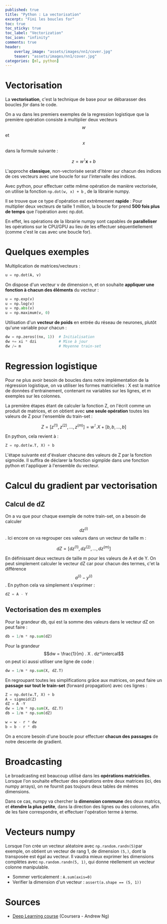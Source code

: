 ```yaml
---
published: true
title: "Python : La vectorisation"
excerpt: "Fini les boucles for"
toc: true
toc_sticky: true
toc_label: "Vectorization"
toc_icon: "infinity"
comments: true
header:
    overlay_image: "assets/images/nn1/cover.jpg"
    teaser: "assets/images/nn1/cover.jpg"
categories: [ml, python]
---
```

<script type="text/javascript" async
src="https://cdn.mathjax.org/mathjax/latest/MathJax.js?config=TeX-MML-AM_CHTML">
</script>

# Vectorisation

La **vectorisation**, c'est la technique de base pour se débarasser des boucles *for* dans le code.

On a vu dans les premiers exemples de la regression logistique que la première opération consiste à multiplier deux vecteurs $$w$$ et $$x$$ dans la formule suivante :

$$z = w^\intercal \mathbf{x} + b$$

L'approche **classique**, non-vectorisée serait d'itérer sur chacun des indices de ces vecteurs avec une boucle for sur l'intervalle des indices.

Avec python, pour effectuer cette même opération de manière vectorisée, on utilise la fonction `np.dot(w, x) + b` , de la librairie numpy. 

Il se trouve que ce type d'opération est extrêmement **rapide** : Pour multiplier deux vecteurs de taille 1 million, la boucle for prend **500 fois plus de temps** que l'opération avec np.dot. 

En effet, les opérations de la librairie numpy sont capables de **paralleliser** les opérations sur le CPU/GPU au lieu de les effectuer séquentiellement (comme c'est le cas avec une boucle for).

# Quelques exemples

Multiplication de matrices/vecteurs :

```python
u = np.dot(A, v)
```

On dispose d'un vecteur v de dimension n, et on souhaite **appliquer une fonction à chacun des éléments** du vecteur :

```python
u = np.exp(v)
u = np.log(v)
u = np.abs(v)
u = np.maximum(v, 0)
```

Utilisation d'un **vecteur de poids** en entrée du réseau de neurones, plutôt qu'une variable pour chacun :

```python
dw = np.zeros((nx, 1))  # Initialisation
dw += xi * dzi          # Mise à jour
dw /= m                 # Moyenne train-set
```

# Regression logistique

Pour ne plus avoir besoin de boucles dans notre implémentation de la régression logistique, on va utiliser les formes matricielles : X est la matrice de données d'entrainement, contenant nx variables sur les lignes, et m exemples sur les colonnes.

La première étapes étant de calculer la fonction Z, on l'écrit comme un produit de matrices, et on obtient avec **une seule opération** toutes les valeurs de Z pour l'ensemble du train-set :

$$Z = [z^{(1)}, z^{(2)}, ..., z^{(m)}] = w^\intercal . X + [b, b, ..., b] $$

En python, cela revient à :

```python
Z = np.dot(w.T, X) + b
```

L'étape suivante est d'évaluer chacune des valeurs de Z par la fonction sigmoïde. Il suffira de déclarer la fonction sigmpïde dans une fonction python et l'appliquer à l'ensemble du vecteur.

# Calcul du gradient par vectorisation

## Calcul de dZ

On a vu que pour chaque exemple de notre train-set, on a besoin de calculer $$dz^{(i)}$$. Ici encore on va regrouper ces valeurs dans un vecteur de taille m :

$$ dZ = [dz^{(1)}, dz^{(2)}, ..., dz^{(m)}]$$

En définissant deux vecteurs de taille m pour les valeurs de A et de Y. On peut simplement calculer le vecteur dZ car pour chacun des termes, c'et la différence $$a^{(i)} - y^{(i)}$$. En python cela va simplement s'exprimer :

```python
dZ = A - Y
```

## Vectorisation des m exemples

Pour la grandeur db, qui est la somme des valeurs dans le vecteur dZ on peut faire :

```python
db = 1/m * np.sum(dZ)
```
Pour la grandeur $$dw = \frac{1}{m} . X . dz^\intercal$$ on peut ici aussi utiliser une ligne de code :

```python
dw = 1/m * np.sum(X, dZ.T)
```

En regroupant toutes les simplifications grâce aux matrices, on peut faire un **passage sur tout le train-set** (forward propagation) avec ces lignes :

```python
Z = np.dot(w.T, X) + b
A = sigmoid(Z)
dZ = A -Y
dw = 1/m * np.sum(X, dZ.T)
db = 1/m * np.sum(dZ)

w = w - r * dw
b = b - r * db
```

On a encore besoin d'une boucle pour effectuer **chacun des passages** de notre descente de gradient.

# Broadcasting

Le broadcasting est beaucoup utilisé dans les **opérations matricielles**. Lorsque l'on souhaite effectuer des opérations entre deux matrices (ici, des numpy arrays), on ne fournit pas toujours deux tables de mêmes dimensions.

Dans ce cas, numpy va chercher la **dimension commune** des deux matrics, et **étendre la plus petite**, dans la direction des lignes ou des colonnes, afin de les faire correspondre, et effectuer l'opération terme à terme.

# Vecteurs numpy

Lorsque l'on crée un vecteur aléatoire avec `np.random.randn(5)`par exemple, on obtient un vecteur de rang 1, de dimension `(5,)`, dont la transposée est égal au vecteur. Il vaudra mieux exprimer les dimensions complètes avec `np.random.randn(5, 1)`, qui donne réellement un vecteur colonne manipulable.

- Sommer verticalement : `A.sum(axis=0)`
- Verifier la dimension d'un vecteur : `assert(a.shape == (5, 1))`

# Sources
- <a href="https://www.coursera.org/learn/neural-networks-deep-learning/home/welcome" target="_blank">Deep Learning course</a> (Coursera - Andrew Ng)
